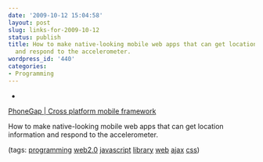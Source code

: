 ```yaml
---
date: '2009-10-12 15:04:58'
layout: post
slug: links-for-2009-10-12
status: publish
title: How to make native-looking mobile web apps that can get location information
  and respond to the accelerometer.
wordpress_id: '440'
categories:
- Programming
---
```


  *


[PhoneGap       | Cross platform mobile framework](http://phonegap.com/)


How to make native-looking mobile web apps that can get location information and respond to the accelerometer.


(tags: [programming](http://delicious.com/eob/programming) [web2.0](http://delicious.com/eob/web2.0) [javascript](http://delicious.com/eob/javascript) [library](http://delicious.com/eob/library) [web](http://delicious.com/eob/web) [ajax](http://delicious.com/eob/ajax) [css](http://delicious.com/eob/css))



